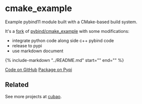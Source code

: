 # cmake_example

Example pybind11 module built with a CMake-based build system.

It's a [fork](https://github.com/cubao/cmake_example) of [pybind/cmake_example](https://github.com/pybind/cmake_example)
with some modifications:

-   integrate python code along side c++ pybind code
-   release to pypi
-   use markdown document

{%
   include-markdown "../README.md"
   start="<!--intro-start-->"
   end="<!--intro-end-->"
%}

<div class="text-center">
<a href="https://github.com/cubao/cmake_example" class="btn btn-primary" role="button">Code on GitHub</a>
<a href="https://pypi.org/project/cubao-cmake-example" class="btn btn-primary" role="button">Package on Pypi</a>
</div>

## Related

See more projects at [cubao](https://cubao.readthedocs.io).
